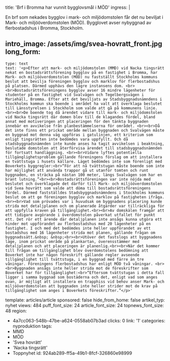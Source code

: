title: 'Brf i Bromma har vunnit bygglovsmål i MÖD'
ingress: |
  <p>En brf som nekades bygglov i mark- och miljödomstolen får det nu beviljat i Mark- och miljööverdomstolen (MÖD). Bygglovet avser nybyggnad av flerbostadshus i Bromma, Stockholm.
  </p>
  
intro_image: /assets/img/svea-hovratt_front.jpg
long_form:
  -
    type: text
    text: '<p>Efter att mark- och miljödomstolen (MMD) vid Nacka tingsrätt nekat en bostadsrättsförening bygglov på en fastighet i Bromma, har Mark- och miljööverdomstolen (MÖD) nu fastställt Stockholms kommuns beslut att bevilja föreningen bygglov och marklov för flerbostadshus på platsen. Därmed upphävs den lägre instansens dom. <br><br>Bostadsrättsföreningens bygglov avser 16 mindre lägenheter för studenter på en fastighet vid Svalvägen och Tegelbergsvägen i Mariehäll, Bromma. Efter att det beviljats av Stadsbyggnadsnämndens i Stockholms kommun ska boende i området ha valt att överklaga beslutet till Länsstyrelsen i Stockholm som valde att gå på kommunens linje. <br><br>De boende tog då ärendet vidare till mark- och miljödomstolen vid Nacka tingsrätt där domen blev till de klagandes fördel, bland annat med motiveringen att placeringen för den tänkta byggnaden innebär en avvikelse från planbestämmelserna för området. <br><br>Då det inte finns ett prickat område mellan byggnaden och Svalvägen måste en byggnad mot denna väg uppföras i gatulinjen, ett kriterium som enligt tingsrätten inte bedömdes vara uppfyllt. Och då stadsbyggnadsnämnden inte kunde anses ha tagit avvikelsen i beaktning, beslutade domstolen att återförvisa ärendet till stadsbyggnadsnämnden för fortsatt handläggning. <br><br>Vidare lyftes potentiella tillgänglighetsproblem gällande föreningens förslag om att installera en tvättstuga i husets källare. Läget bedömdes inte som förenligt med Boverkets byggregler:<br>“För att nå tvättstugan måste boende som inte har möjlighet att använda trappor gå ut utanför tomten och runt byggnaden, en sträcka på nästan 100 meter, längs Svalvägen som har en brant lutning.”<br><br>Bostadsrättsföreningen var inte nöjda med beslutet och överklagade det därför till Mark- och miljööverdomstolen vid Svea hovrätt som valde att döma till bostadsrättsföreningens fördel. Därmed fastställdes Stadsbyggnadsnämndens i Stockholms kommuns beslut om att ge föreningen bygglov och marklov på fastigheten ifråga. <br><br>Vad som prövades var i huvudsak om byggnadens placering kunde strida mot detaljplanen och om planerade åtgärder var tillräckliga för att uppfylla kraven på tillgänglighet.<br><br>Av domskälen framgår att ett tidigare avgörande i överdomstolen påverkat utfallet för punkt ett. Det rör ett ärende där detaljplanen inte ansågs kunna utgöra ett hinder mot uppförandet av flerbostadshus med 20 lägenheter på en fastighet. I och med det bedömdes inte heller uppförandet av ett bostadshus med 16 lägenheter strida mot planen, gällande frågan om byggnadssätt.&nbsp; &nbsp;<br><br>Utöver det fastslogs att byggnadens läge, inom prickat område på plankartan, överensstämmer med detaljplanen och att placeringen är planenlig.<br><br>När det kommer till frågan om tillgänglighet blev överdomstolens bedömning att Boverket inte har någon föreskrift gällande regler avseende tillgänglighet till tvättstuga, i en byggnad med färre än tre våningar. Föreningens flerbostadshus har enligt MÖD två våningar. <br><br>Byggnaden ansågs inte heller strida mot de föreskrifter som Boverket har för tillgänglighet:<br>“Eftersom tvättstugan i detta fall ligger i samma byggnad som bostäderna och det, enligt vad som anges ovan, är möjligt att installera en trapphiss vid behov anser Mark- och miljööverdomstolen att byggnaden inte heller strider mot de krav på tillgänglighet som anges i Boverkets föreskrifter.”</p>'
template: articles/article
sponsored: false
hide_from_home: false
artikel_typ: nyhet
views: 484
puff_font_size: 24
article_font_size: 24
topnews_font_size: 48
region:
  - 4a7cc063-548b-47be-a624-0558ab07b3ad
clicks: 0
link: '1'
categories: nyproduktion
tags:
  - MMD
  - MÖD
  - 'Svea hovrätt'
  - 'Nacka tingsrätt'
  - Toppnyhet
id: 924ab289-ff5a-49b1-8fcf-326860e98999
